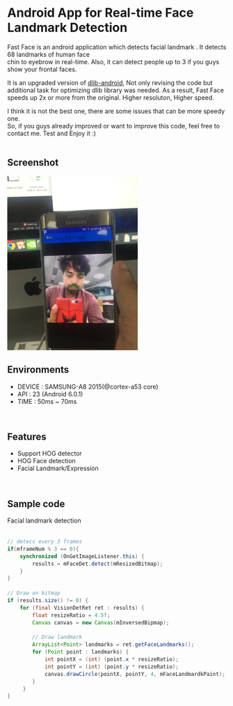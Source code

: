 # Android App for Real-time Face Landmark Detection

Fast Face is an android application which detects facial landmark . It detects 68 landmarks of human face <br />
chin to eyebrow in real-time. Also, it can detect people up to 3 if you guys show your frontal faces. <br /> 

It is an upgraded version of [dlib-android](https://github.com/tzutalin/dlib-android), Not only revising the code but additional task for optimizing dlib library was needed. 
As a result, Fast Face speeds up 2x or more from the original. Higher resoluton, Higher speed.<br />

I think it is not the best one, there are some issues that can be more speedy one. <br />
So, if you guys already improved or want to improve this code, feel free to contact me. Test and Enjoy it :) <br />
<br />

## Screenshot
<img src="demo/demo.png" width="300">
<br />

## Environments
* DEVICE : SAMSUNG-A8 2015(@cortex-a53 core)
* API    : 23 (Android 6.0.1)
* TIME   : 50ms ~ 70ms
<br />

## Features

* Support HOG detector
* HOG Face detection
* Facial Landmark/Expression
<br />

## Sample code

Facial landmark detection
```java

// detecs every 3 frames
if(mframeNum % 3 == 0){
    synchronized (OnGetImageListener.this) {
        results = mFaceDet.detect(mResizedBitmap);
    }
}

// Draw on bitmap
if (results.size() != 0) {
    for (final VisionDetRet ret : results) {
        float resizeRatio = 4.5f;
        Canvas canvas = new Canvas(mInversedBipmap);

        // Draw landmark
        ArrayList<Point> landmarks = ret.getFaceLandmarks();
        for (Point point : landmarks) {
            int pointX = (int) (point.x * resizeRatio);
            int pointY = (int) (point.y * resizeRatio);
            canvas.drawCircle(pointX, pointY, 4, mFaceLandmardkPaint);
        }
     }
}
```
<br />


